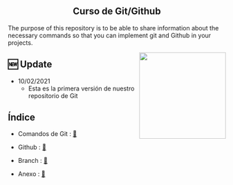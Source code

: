 ##  <center>  Curso de Git/Github </center> 


The purpose of this repository is to be able to share information about the necessary commands so that you can implement 
git and Github in your projects.

<img align="right" height="auto" width="200" src="https://github.com/alexliqu09/GitCourse/blob/main/src/git.png"/>

## 🆕 Update 

- 10/02/2021
    -  Esta es la primera versión de nuestro repositorio de Git

## **Índice** 

* Comandos de Git : <a href="https://github.com/alexliqu09/GitCourse/blob/main/work/Git.md"> 📝 </a>

* Github :  <a href="https://github.com/alexliqu09/GitCourse/blob/main/work/Github.md">  📝 </a> 

* Branch :  <a href="https://github.com/alexliqu09/GitCourse/blob/main/work/Branch.md">  📝 </a>

* Anexo :  <a href="https://github.com/alexliqu09/GitCourse/blob/main/work/Branch.md">  📝 </a>





